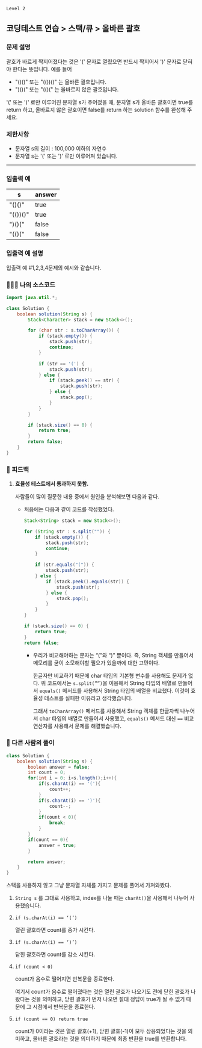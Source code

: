 `Level 2`

## 코딩테스트 연습 > 스택/큐 > 올바른 괄호

### **문제 설명**

괄호가 바르게 짝지어졌다는 것은 '(' 문자로 열렸으면 반드시 짝지어서 ')' 문자로 닫혀야 한다는 뜻입니다. 예를 들어

- "()()" 또는 "(())()" 는 올바른 괄호입니다.
- ")()(" 또는 "(()(" 는 올바르지 않은 괄호입니다.

'(' 또는 ')' 로만 이루어진 문자열 s가 주어졌을 때, 문자열 s가 올바른 괄호이면 true를 return 하고, 올바르지 않은 괄호이면 false를 return 하는 solution 함수를 완성해 주세요.

### 제한사항

- 문자열 s의 길이 : 100,000 이하의 자연수
- 문자열 s는 '(' 또는 ')' 로만 이루어져 있습니다.

---

### 입출력 예

| s | answer |
| --- | --- |
| "()()" | true |
| "(())()" | true |
| ")()(" | false |
| "(()(" | false |

### 입출력 예 설명

입출력 예 #1,2,3,4문제의 예시와 같습니다.

### 👨🏻‍💻 나의 소스코드

```java
import java.util.*;

class Solution {
    boolean solution(String s) {
        Stack<Character> stack = new Stack<>();

        for (char str : s.toCharArray()) {
            if (stack.empty()) {
                stack.push(str);
                continue;
            }

            if (str == '(') {
                stack.push(str);
            } else {
                if (stack.peek() == str) {
                    stack.push(str);
                } else {
                    stack.pop();
                }
            }
        }

        if (stack.size() == 0) {
            return true;
        }
        return false;
    }
}
```

### 🤔 피드백

1. **효율성 테스트에서 통과하지 못함.**
    
    사람들이 많이 질문한 내용 중에서 원인을 분석해보면 다음과 같다.
    
    - 처음에는 다음과 같이 코드를 작성했었다.
        
        ```java
        Stack<String> stack = new Stack<>();
        
        for (String str : s.split("")) {
            if (stack.empty()) {
                stack.push(str);
                continue;
            }
        
            if (str.equals("(")) {
                stack.push(str);
            } else {
                if (stack.peek().equals(str)) {
                    stack.push(str);
                } else {
                    stack.pop();
                }
            }
        }
        
        if (stack.size() == 0) {
            return true;
        }
        return false;
        ```
        
        - 우리가 비교해야하는 문자는 “(”와 “)” 뿐이다. 즉, String 객체를 만들어서 메모리를 굳이 소모해야할 필요가 있을까에 대한 고민이다.
            
            한글자만 비교하기 때문에 char 타입의 기본형 변수를 사용해도 문제가 없다. 위 코드에서는 `s.split(””)`을 이용해서 String 타입의 배열로 만들어서 `equals()` 메서드를 사용해서 String 타입의 배열을 비교했다. 이것이 효율성 테스트를 실패한 이유라고 생각했습니다.
            
            그래서 `toCharArray()` 메서드를 사용해서 String 객체를 한글자씩 나누어서 char 타입의 배열로 만들어서 사용했고, `equals()` 메서드 대신 `==` 비교연산자를 사용해서 문제를 해결했습니다.
            

### 🔎 다른 사람의 풀이

```java
class Solution {
    boolean solution(String s) {
        boolean answer = false;
        int count = 0;
        for(int i = 0; i<s.length();i++){
            if(s.charAt(i) == '('){
                count++;
            }
            if(s.charAt(i) == ')'){
                count--;
            }
            if(count < 0){
                break;
            }
        }
        if(count == 0){
            answer = true;
        }

        return answer;
    }
}
```

스택을 사용하지 않고 그냥 문자열 자체를 가지고 문제를 풀어서 가져와봤다.

1. `String s` 를 그대로 사용하고, index를 나눌 때는 `charAt()`을 사용해서 나누어 사용했습니다.
2. `if (s.charAt(i) == ‘(’)`
    
    열린 괄호라면 count를 증가 시킨다.
    
3. `if (s.charAt(i) == ‘)’)`
    
    닫힌 괄호라면 count를 감소 시킨다.
    
4. `if (count < 0)`
    
    count가 음수로 떨어지면 반복문을 종료한다.
    
    여기서 count가 음수로 떨어졌다는 것은 열린 괄호가 나오기도 전에 닫힌 괄호가 나왔다는 것을 의미하고, 닫힌 괄호가 먼저 나오면 절대 정답이 true가 될 수 없기 때문에 그 시점에서 반복문을 종료한다.
    
5. `if (count == 0) return true`
    
    count가 0이라는 것은 열린 괄호(+1), 닫힌 괄호(-1)이 모두 상응되었다는 것을 의미하고, 올바른 괄호라는 것을 의미하기 때문에 최종 반환을 true를 반환합니다.
